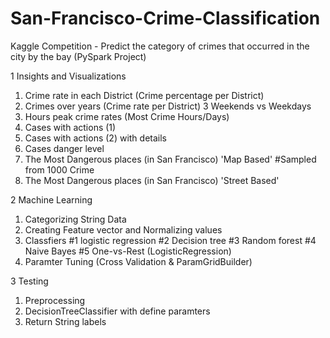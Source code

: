 # San-Francisco-Crime-Classification
Kaggle Competition - Predict the category of crimes that occurred in the city by the bay (PySpark Project)

1 Insights and Visualizations
  1. Crime rate in each District (Crime percentage per District)
  2. Crimes over years (Crime rate per District)
  3 Weekends vs Weekdays
  4. Hours peak crime rates (Most Crime Hours/Days)
  5. Cases with actions (1)
  6. Cases with actions (2) with details
  7. Cases danger level
  8. The Most Dangerous places (in San Francisco) 'Map Based' #Sampled from 1000 Crime
  8. The Most Dangerous places (in San Francisco) 'Street Based'

2 Machine Learning
  1. Categorizing String Data
  2. Creating Feature vector and Normalizing values
  3. Classfiers
    #1 logistic regression
    #2 Decision tree
    #3 Random forest
    #4 Naive Bayes
    #5 One-vs-Rest (LogisticRegression)
  4. Paramter Tuning (Cross Validation & ParamGridBuilder)

3 Testing
  1. Preprocessing
  2. DecisionTreeClassifier with define paramters
  3. Return String labels
